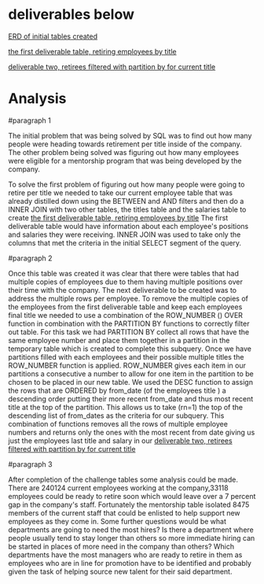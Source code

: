 

# deliverables below 

[ERD of initial tables created](https://github.com/misterrustia/Pewlett-Hackard-Analysis/blob/master/EmployeeDB.png) 


[ the first deliverable table, retiring employees by title](https://github.com/misterrustia/Pewlett-Hackard-Analysis/blob/master/Data/Deliverable1.1_emp_ret_title.csv)

[deliverable two, retirees filtered with partition by for current title](https://github.com/misterrustia/Pewlett-Hackard-Analysis/blob/master/Data/Deliverable_1_2_partition.csv) 

# Analysis 

#paragraph 1 

The initial problem that was being solved by  SQL was to find out how many
 people were heading towards retirement per title inside of the company. 
The other problem being solved was figuring out  how many employees were
 eligible for a mentorship program that was being developed by the company. 


To solve the first problem of figuring out how many people were going to
retire per title we needed to take our current employee table that was
already distilled down using the BETWEEN and AND filters and then do a
INNER JOIN with two other tables, the titles table and the salaries
table  to create 
[ the first deliverable table, retiring employees by title](https://github.com/misterrustia/Pewlett-Hackard-Analysis/blob/master/Data/Deliverable1.1_emp_ret_title.csv)
The first deliverable table  would have information about each employee's
positions and salaries they were receiving. INNER JOIN was used to take
only the columns that met the criteria in the initial SELECT segment of the
query. 


#paragraph 2

Once this table was created it was clear that there were tables that had
multiple copies of employees due to them having multiple positions over
their time with the company. The next deliverable to be created was to
address the multiple rows per employee. 
To remove the multiple copies of the employees from the first deliverable
table and keep each employees final title we needed to use a combination of
the ROW_NUMBER () OVER function in combination with the PARTITION BY
functions to correctly filter out table. For this task we had PARTITION BY
collect all rows that have the same  employee number and place them
together in a  partition in the temporary table which is created to
complete this subquery. Once we have partitions filled with each employees
and their possible multiple titles the ROW_NUMBER function is applied.
ROW_NUMBER gives each item in our partitions a consecutive a number to
allow for one item in the partition to be chosen to be placed in our new
table. We used the DESC function to assign the rows that are ORDERED by
from_date (of the employees title ) a descending order putting their more
recent from_date and thus most recent title at the top of the partition.
This allows us to take (rn=1) the top of the descending list of from_dates
as the criteria for our subquery. This combination of functions removes all
the rows of multiple employee numbers and returns only the ones with the
most recent from date giving us just the employees last title and salary in
our [deliverable two, retirees filtered with partition by for current title](https://github.com/misterrustia/Pewlett-Hackard-Analysis/blob/master/Data/Deliverable_1_2_partition.csv)  


#paragraph 3

After completion of the challenge tables some analysis could be made.
There are 240124 current employees working at the company,33118 employees
could be ready to retire soon which would leave over a 7 percent gap in the
company's staff. 
Fortunately the mentorship table isolated 8475 members of the current staff
that could be enlisted to help support new employees as they come in. 
Some further questions would be what departments are going to need the most
hires? 
Is there a department where people usually tend to stay longer than others
so more immediate hiring can be started in places of more need in the
company than others? 
Which departments have the most managers who are ready to retire in them as
employees who are in line for promotion have to be identified and probably
given the task of helping source new talent for their said department. 






